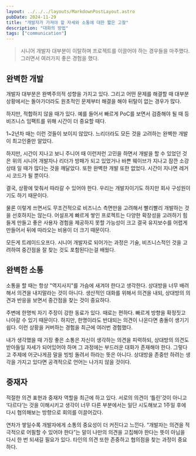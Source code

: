 ```yaml
---
layout: ../../../layouts/MarkdownPostLayout.astro
pubDate: 2024-11-29
title: "개발자가 가져야 할 자세와 소통에 대한 짧은 고찰"
description: "대화의 방법"
tags: ["communication"]
---
```


> 시니어 개발자 대부분이 이탈하며 프로젝트를 이끌어야 하는 경우들을 마주했다. 그러면서 여러가지 좋은 경험을 했다.

## 완벽한 개발

개발자 대부분은 완벽주의적 성향을 가지고 있다. 그리고 어떤 문제를 해결할 때 대부분 상황에서는 돌아가더라도 원초적인 문제부터 해결을 해야 뒤탈이 없는 경우가 많다.

하지만, 적합하지 않을 때가 있다. 예를 들어서 빠르게 PoC를 보면서 검증해야 될 때 등 비즈니스 임팩트를 위해 시간이 더 중요할 때다.

1~2년차 때는 이런 것들이 보이지 않았다. 느리더라도 모든 것을 고려하는 완벽한 개발이 최고인줄만 알았다.

하지만, 시간이 지나고 보니 주니어 때 이런저런 고민을 하면서 개발을 할 수 있었던 것은 위의 시니어 개발자나 리더가 방패가 되고 있었거나 바쁜 웨이브가 지나고 잠깐 소강상태 일 때가 많다는 것을 깨달았다. 또한 완벽한 개발 또한 없었다. 시간이 지나면 레거시 코드가 될 뿐이다.

결국, 상황에 맞춰서 따라갈 수 있어야 한다. 우리는 개발자이기도 하지만 회사 구성원이기도 하기 때문이다.

물론 이렇게 쓰면서도 무조건적으로 비즈니스 측면만을 고려해서 빨리빨리 개발하는 것을 선호하지는 않는다. 어설프게 빠르게 쌓인 프로젝트는 다양한 확장성을 고려하기 힘들게 만들고 좋은 사용자 경험을 제공하지 못할 가능성이 크고 결국 유지보수를 어렵게 만들어서 뒤에 따라오는 비용이 더 크기 때문이다.

모든게 트레이드오프다. 시니어 개발자로 되어가는 과정은 기술, 비즈니스적인 것을 고려하여 중간점을 잘 찾는 것도 포함된다는걸 배웠다.

## 완벽한 소통

소통을 할 때는 항상 "역지사지"를 가슴에 새겨야 한다고 생각한다. 상대방을 너무 배려해서 의견을 내지말라는 것이 아니다. 생산적인 대화를 위해서 의견을 내되, 상대방의 의견과 반응을 보면서 중간점을 찾는 것이 중요하다.

주변에 한명씩 자기 주장이 강한 동료가 있다. 때로는 편하다. 빠르게 방향을 확정짓고 나아갈 수 있기 때문이다. 하지만, 한명이라도 반대되는 의견이 나온다면 충돌이 생기기 쉽다. 이런 상황을 커버하는 경험을 최근에 여러번 경험했다.

내가 생각했을 때 가장 좋은 소통은 자신이 생각하는 의견을 피력하되, 상대방의 의견도 받아들일 자세가 되어있어야 하며 그 과정에는 부드러운 대화가 존재해야 한다. 그렇다고 주제에 어긋나게끔 말을 빙빙 돌려서 하라는 뜻은 아니다. 상대방을 존중만 하려는 생각을 가지고 있다면 공격적으로 언어는 나가지 않을 것이다.

## 중재자

적절한 의견 표현과 중재자 역할을 최근에 하고 있다. 서로의 의견이 ‘틀린’것이 아니고 ‘다르다’는 것을 이해시키고 생각이 너무 다른 부분에서는 일단 시도해보고 1주일 후에 다시 협의해보는 방향으로 회의를 이끌어갔다.

연차가 쌓일수록 개발자에게 소통의 중요성이 더 커진다고 느낀다. “개발자는 의견을 적극적으로 어필할 수 있어야 한다”는 말이 나만의 의견을 고집해야 한다는 뜻이 아님을 다시 한 번 되새길 필요가 있다. 타인의 의견 또한 존중하고 협의점을 찾는 과정이 중요하다.
